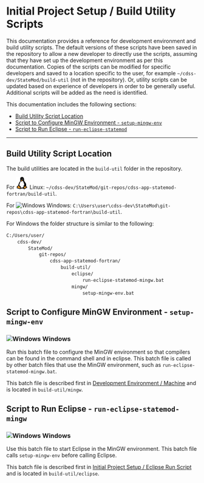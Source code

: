 # Initial Project Setup / Build Utility Scripts #

This documentation provides a reference for development environment and build utility scripts.
The default versions of these scripts have been saved in the repository to allow a new developer to directly use the scripts,
assuming that they have set up the development environment as per this documentation.
Copies of the scripts can be modified for specific developers and saved to a location specific to the user,
for example `~/cdss-dev/StateMod/build-util` (not in the repository).
Or, utility scripts can be updated based on experience of developers in order to be generally useful.
Additional scripts will be added as the need is identified.

This documentation includes the following sections:

* [Build Utility Script Location](#build-utility-script-location)
* [Script to Configure MinGW Environment - `setup-mingw-env`](#script-to-configure-mingw-environment-setup-mingw-env)
* [Script to Run Eclipse - `run-eclipse-statemod`](#script-to-run-eclipse-run-eclipse-statemod-mingw)

----------

## Build Utility Script Location ##

The build utilities are located in the `build-util` folder in the repository.

For ![Linux](../images/linux-32.png) Linux:  `~/cdss-dev/StateMod/git-repos/cdss-app-statemod-fortran/build-util`.

For ![Windows](../images/windows-32.ico) Windows:  `C:\Users\user\cdss-dev\StateMod\git-repos\cdss-app-statemod-fortran\build-util`.

For Windows the folder structure is similar to the following:

```txt
C:/Users/user/
    cdss-dev/
        StateMod/
            git-repos/
                cdss-app-statemod-fortran/
                    build-util/
                        eclipse/
                            run-eclipse-statemod-mingw.bat
                        mingw/
                            setup-mingw-env.bat
```

## Script to Configure MinGW Environment - `setup-mingw-env` ##

### ![Windows](../images/windows-32.ico) Windows ###

Run this batch file to configure the MinGW environment so that compilers can be found in the command shell and in eclipse.
This batch file is called by other batch files that use the MinGW environment, such as `run-eclipse-statemod-mingw.bat`.

This batch file is described first in [Development Environment / Machine](dev-env/machine/) and is located in `build-util/mingw`.

## Script to Run Eclipse - `run-eclipse-statemod-mingw` ##

### ![Windows](../images/windows-32.ico) Windows ###

Use this batch file to start Eclipse in the MinGW environment.
This batch file calls `setup-mingw-env` before calling Eclipse.

This batch file is described first in [Initial Project Setup / Eclipse Run Script](eclipse-run-script/) and is located in `build-util/eclipse`.
